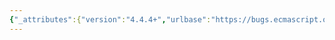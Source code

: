 ```yaml
---
{"_attributes":{"version":"4.4.4+","urlbase":"https://bugs.ecmascript.org/","maintainer":"dherman@mozilla.com"},"bug":{"bug_id":1831,"creation_ts":"2013-08-27 11:31:00 -0700","short_desc":"15.4.2.{3,4} : \"A\" not defined","delta_ts":"2013-09-27 14:47:24 -0700","product":"Draft for 6th Edition","component":"editorial issue","version":"Rev 17: August 23, 2013 Draft","rep_platform":"All","op_sys":"All","bug_status":"RESOLVED","resolution":"FIXED","priority":"Normal","bug_severity":"normal","everconfirmed":true,"reporter":{"uid":"jmdyck","name":"Michael Dyck"},"assigned_to":{"uid":"allen","name":"Allen Wirfs-Brock"},"long_desc":[{"commentid":5239,"comment_count":0,"who":{"uid":"jmdyck","name":"Michael Dyck"},"bug_when":"2013-08-27 11:31:38 -0700","thetext":"In 15.4.2.3 \"Array.of ( ...items )\",\nstep 6 says:\n    ReturnIfAbrupt(A).\nbut at that point, 'A' might not be defined.\n\nMy guess is that a step is missing:\n    4.b  Let /A/ be ToObject(/newObj/).\n\n\nSimilarly:\n\nIn 15.4.2.4 \"Array.from (...)\",\nstep 8.e says:\n    ReturnIfAbrupt(A).\nbut 'A' might not be defined.\n\nAdd\n    8.c.ii  Let /A/ be ToObject(/newObj/)."},{"commentid":5356,"comment_count":1,"who":{"uid":"allen","name":"Allen Wirfs-Brock"},"bug_when":"2013-09-09 18:34:57 -0700","thetext":"fixed in rev19 editor's draft\n\nin line 4.a, set A insteat od newObj"},{"commentid":5539,"comment_count":2,"who":{"uid":"allen","name":"Allen Wirfs-Brock"},"bug_when":"2013-09-27 14:47:24 -0700","thetext":"fixed in rev19"}]}}
---
```

